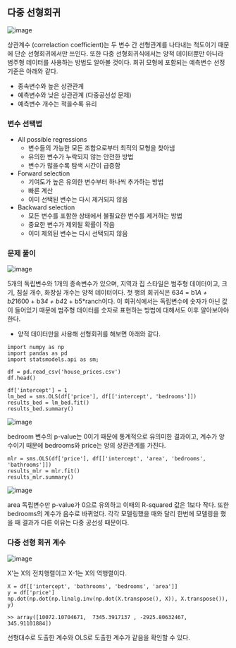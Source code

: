 ## 다중 선형회귀

![image](https://github.com/eileenjang/statistics/assets/82510378/46879df1-a65f-4182-a42b-75e6a926eeee)

상관계수 (correlaction coefficient)는 두 변수 간 선형관계를 나타내는 척도이기 때문에 단순 선형회귀에서만 쓰인다.
또한 다중 선형회귀식에서는 양적 데이터뿐만 아니라 범주형 데이터를 사용하는 방법도 알아볼 것이다.
회귀 모형에 포함되는 예측변수 선정기준은 아래와 같다.
- 종속변수와 높은 상관관계
- 예측변수와 낮은 상관관계 (다중공선성 문제)
- 예측변수 개수는 적을수록 유리

### 변수 선택법
- All possible regressions
  - 변수들의 가능한 모든 조합으로부터 최적의 모형을 찾아냄
  - 유의한 변수가 누락되지 않는 안전한 방법
  - 변수가 많을수록 탐색 시간이 급증함
- Forward selection
  - 기여도가 높은 유의한 변수부터 하나씩 추가하는 방법
  - 빠른 계산
  - 이미 선택된 변수는 다시 제거되지 않음
- Backward selection
  - 모든 변수를 포함한 상태에서 불필요한 변수를 제거하는 방법
  - 중요한 변수가 제외될 확률이 작음
  - 이미 제외된 변수는 다시 선택되지 않음

### 문제 풀이

![image](https://github.com/eileenjang/statistics/assets/82510378/76a87757-414b-4053-b0b9-b11aa48d0bd9)

5개의 독립변수와 1개의 종속변수가 있으며, 지역과 집 스타일은 범주형 데이터이고, 크기, 침실 개수, 화장실 개수는 양적 데이터이다.
첫 행의 회귀식은 634 = b1*A + b2*1600 + b3*4 + b4*2 + b5*ranch이다. 이 회귀식에서는 독립변수에 숫자가 아닌 값이 들어있기 때문에 범주형 데이터를 숫자로 표현하는 방법에 대해서도 이후 알아보아야 한다.

- 양적 데이터만을 사용해 선형회귀를 해보면 아래와 같다.
```
import numpy as np
import pandas as pd
import statsmodels.api as sm;

df = pd.read_csv('house_prices.csv')
df.head()

df['intercept'] = 1
lm_bed = sms.OLS(df['price'], df[['intercept', 'bedrooms']])
results_bed = lm_bed.fit()
results_bed.summary()
```

![image](https://github.com/eileenjang/statistics/assets/82510378/c6631914-55ad-4459-9582-8602d129fbe6)

bedroom 변수의 p-value는 0이기 때문에 통계적으로 유의미한 결과이고, 계수가 양수이기 때문에 bedrooms와 price는 양의 상관관계를 가진다.

```
mlr = sms.OLS(df['price'], df[['intercept', 'area', 'bedrooms', 'bathrooms']])
results_mlr = mlr.fit()
results_mlr.summary()
```

![image](https://github.com/eileenjang/statistics/assets/82510378/84e43d6d-b20f-4111-a536-ee755e121ea1)

area 독립변수만 p-value가 0으로 유의하고 이때의 R-squared 값은 1보다 작다. 또한 bedrooms의 계수가 음수로 바뀌었다.
각각 모델링했을 때와 달리 한번에 모델링을 했을 때 결과가 다른 이유는 다중 공선성 때문이다.

### 다중 선형 회귀 계수

![image](https://github.com/eileenjang/statistics/assets/82510378/62b17970-8e0f-420e-9451-c64052357689)

X'는 X의 전치행렬이고 X-1는 X의 역행렬이다.

```
X = df[['intercept', 'bathrooms', 'bedrooms', 'area']]
y = df['price']
np.dot(np.dot(np.linalg.inv(np.dot(X.transpose(), X)), X.transpose()), y)

>> array([10072.10704671,  7345.3917137 , -2925.80632467,   345.91101884])
```
선형대수로 도출한 계수와 OLS로 도출한 계수가 같음을 확인할 수 있다.

